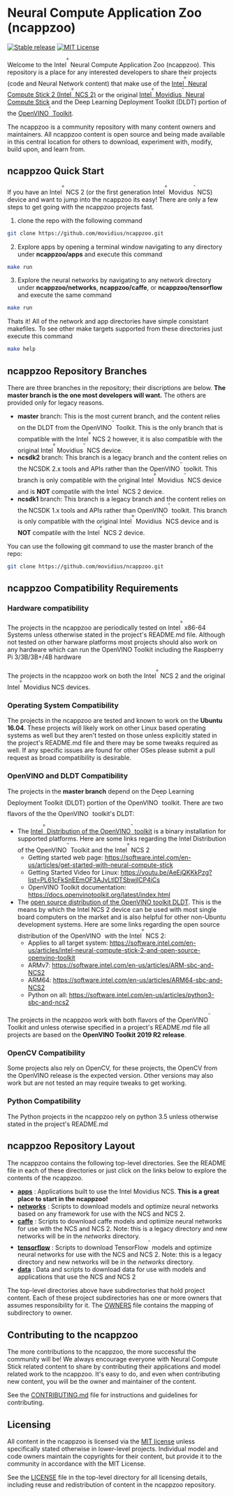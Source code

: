 # Neural Compute Application Zoo (ncappzoo) 
[![Stable release](https://img.shields.io/badge/For_OpenVINO™_Version-2019.R2-green.svg)](https://github.com/opencv/dldt/releases/tag/2019_R1)
[![MIT License](https://img.shields.io/badge/license-MIT-green.svg)](LICENSE)

Welcome to the Intel<sup><sup><sup>®</sup></sup></sup> Neural Compute Application Zoo (ncappzoo). This repository is a place for any interested developers to share their projects (code and Neural Network content) that make use of the [Intel<sup><sup><sup>®</sup></sup></sup> Neural Compute Stick 2 (Intel<sup><sup><sup>®</sup></sup></sup> NCS 2)](https://software.intel.com/en-us/neural-compute-stick)  or the original [Intel<sup><sup><sup>®</sup></sup></sup> Movidius<sup><sup><sup>™</sup></sup></sup> Neural Compute Stick](https://software.intel.com/en-us/movidius-ncs) and the Deep Learning Deployment Toolkit (DLDT) portion of the [OpenVINO<sup><sup><sup>™</sup></sup></sup> Toolkit](https://software.intel.com/en-us/openvino-toolkit).
 
The ncappzoo is a community repository with many content owners and maintainers. All ncappzoo content is open source and being made available in this central location for others to download, experiment with, modify, build upon, and learn from.

## ncappzoo Quick Start
If you have an  Intel<sup><sup><sup>®</sup></sup></sup> NCS 2 (or the first generation Intel<sup><sup><sup>®</sup></sup></sup> Movidus<sup><sup><sup>™</sup></sup></sup> NCS) device and want to jump into the ncappzoo its easy!  There are only a few steps to get going with the ncappzoo projects fast.
1. clone the repo with the following command
```bash
git clone https://github.com/movidius/ncappzoo.git
```
2. Explore apps by opening a terminal window navigating to any directory under **ncappzoo/apps** and execute this command
```bash
make run
```
3. Explore the neural networks by navigating to any network directory under **ncappzoo/networks**, **ncappzoo/caffe**, or **ncappzoo/tensorflow** and execute the same command
```bash
make run
```
Thats it! All of the network and app directories have simple consistant makefiles. To see other make targets supported from these directories just execute this command 
```bash
make help
```


## ncappzoo Repository Branches
There are three branches in the repository; their discriptions are below.  **The master branch is the one most developers will want.**  The others are provided only for legacy reasons.

- **master** branch: This is the most current branch, and the content relies on the DLDT from the OpenVINO<sup><sup><sup>™</sup></sup></sup> Toolkit.  This is the only branch that is compatible with the Intel<sup><sup><sup>®</sup></sup></sup> NCS 2 however, it is also compatible with the original Intel<sup><sup><sup>®</sup></sup></sup> Movidius<sup><sup><sup>™</sup></sup></sup> NCS device.
- **ncsdk2** branch: This branch is a legacy branch and the content relies on the NCSDK 2.x tools and APIs rather than the OpenVINO<sup><sup><sup>™</sup></sup></sup> toolkit. This branch is only compatible with the original Intel<sup><sup><sup>®</sup></sup></sup> Movidius<sup><sup><sup>™</sup></sup></sup> NCS device and is **NOT** compatile with the Intel<sup><sup><sup>®</sup></sup></sup> NCS 2 device.
- **ncsdk1** branch: This branch is a legacy branch and the content relies on the NCSDK 1.x tools and APIs rather than OpenVINO<sup><sup><sup>™</sup></sup></sup> toolkit.  This branch is only compatible with the original Intel<sup><sup><sup>®</sup></sup></sup> Movidius<sup><sup><sup>™</sup></sup></sup> NCS device and is **NOT** compatile with the Intel<sup><sup><sup>®</sup></sup></sup> NCS 2 device.

You can use the following git command to use the master branch of the repo:
```bash
git clone https://github.com/movidius/ncappzoo.git
```

## ncappzoo Compatibility Requirements

### Hardware compatibility
The projects in the ncappzoo are periodically tested on Intel<sup><sup><sup>®</sup></sup></sup> x86-64 Systems unless otherwise stated in the project's README.md file.  Although not tested on other harware platforms most projects should also work on any hardware which can run the OpenVINO Toolkit including the Raspberry Pi 3/3B/3B+/4B hardware<br><br>
The projects in the ncappzoo work on both the Intel<sup><sup><sup>®</sup></sup></sup> NCS 2 and the original Intel<sup><sup><sup>®</sup></sup></sup> Movidius NCS devices.


### Operating System Compatibility
The projects in the ncappzoo are tested and known to work on the **Ubuntu 16.04**.  These projects will likely work on other Linux based operating systems as well but they aren't tested on those unless explicitly stated in the project's README.md file and there may be some tweaks required as well.  If any specific issues are found for other OSes please submit a pull request as broad compatibility is desirable.

### OpenVINO and DLDT Compatibility
The projects in the **master branch** depend on the Deep Learning Deployment Toolkit (DLDT) portion of the OpenVINO<sup><sup><sup>™</sup></sup></sup> toolkit.  There are two flavors of the the OpenVINO<sup><sup><sup>™</sup></sup></sup> toolkit's DLDT:  
- The [Intel<sup><sup><sup>®</sup></sup></sup> Distribution of the OpenVINO<sup><sup><sup>™</sup></sup></sup> toolkit](https://software.intel.com/en-us/openvino-toolkit) is a binary installation for supported platforms.  Here are some links regarding the Intel Distribution of the OpenVINO<sup><sup><sup>™</sup></sup></sup> Toolkit and the Intel<sup><sup><sup>®</sup></sup></sup> NCS 2
  - Getting started web page: https://software.intel.com/en-us/articles/get-started-with-neural-compute-stick
  - Getting Started Video for Linux: https://youtu.be/AeEjQKKkPzg?list=PL61cFkSnEEmOF3AJvLtlDTSbwjlCP4iCs
  - OpenVINO Toolkit documentation: https://docs.openvinotoolkit.org/latest/index.html
- The [open source distribution of the OpenVINO toolkit DLDT](https://github.com/opencv/dldt).  This is the means by which the Intel NCS 2 device can be used with most single board computers on the market and is also helpful for other non-Ubuntu development systems.  Here are some links regarding the open source distribution of the OpenVINO<sup><sup><sup>™</sup></sup></sup> with the Intel<sup><sup><sup>®</sup></sup></sup> NCS 2: 
  - Applies to all target system: https://software.intel.com/en-us/articles/intel-neural-compute-stick-2-and-open-source-openvino-toolkit
  - ARMv7: https://software.intel.com/en-us/articles/ARM-sbc-and-NCS2
  - ARM64: https://software.intel.com/en-us/articles/ARM64-sbc-and-NCS2
  - Python on all: https://software.intel.com/en-us/articles/python3-sbc-and-ncs2


The projects in the ncappzoo work with both flavors of the OpenVINO<sup><sup><sup>™</sup></sup></sup> Toolkit and unless oterwise specified in a project's README.md file all projects are based on the **OpenVINO Toolkit 2019 R2 release**.

### OpenCV Compatibility
Some projects also rely on OpenCV, for these projects, the OpenCV from the OpenVINO release is the expected version.  Other versions may also work but are not tested an may require tweaks to get working.  

### Python Compatibility
The Python projects in the ncappzoo rely on python 3.5 unless otherwise stated in the project's README.md



## ncappzoo Repository Layout
The ncappzoo contains the following top-level directories.  See the README file in each of these directories or just click on the links below to explore the contents of the ncappzoo.
- **[apps](apps/README.md)** : Applications built to use the Intel Movidius NCS.  **This is a great place to start in the ncappzoo!**
- **[networks](networks/README.md)** : Scripts to download models and optimize neural networks based on any framework for use with the NCS and NCS 2.
- **[caffe](caffe/README.md)** : Scripts to download caffe models and optimize neural networks for use with the NCS and NCS 2.  Note: this is a legacy directory and new networks will be in the _networks_ directory.
- **[tensorflow](tensorflow/README.md)** : Scripts to download TensorFlow<sup><sup><sup>™</sup></sup></sup> models and optimize neural networks for use with the NCS and NCS 2.  Note: this is a legacy directory and new networks will be in the _networks_ directory.
- **[data](data/README.md)** : Data and scripts to download data for use with models and applications that use the NCS and NCS 2

The top-level directories above have subdirectories that hold project content. Each of these project subdirectories has one or more owners that assumes responsibility for it. The [OWNERS](OWNERS) file contains the mapping of subdirectory to owner. 

## Contributing to the ncappzoo
The more contributions to the ncappzoo, the more successful the community will be! We always encourage everyone with Neural Compute Stick related content to share by contributing their applications and model related work to the ncappzoo. It's easy to do, and even when contributing new content, you will be the owner and maintainer of the content.

See the [CONTRIBUTING.md](CONTRIBUTING.md) file for instructions and guidelines for contributing.

## Licensing
All content in the ncappzoo is licensed via the [MIT license](https://opensource.org/licenses/MIT) unless specifically stated otherwise in lower-level projects. Individual model and code owners maintain the copyrights for their content, but provide it to the community in accordance with the MIT License.

See the [LICENSE](LICENSE) file in the top-level directory for all licensing details, including reuse and redistribution of content in the ncappzoo repository.

